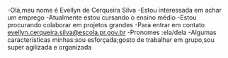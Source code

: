  -Olá,meu nome é Evellyn de Cerqueira Silva 
 -Estou interessada em achar um emprego 
 -Atualmente estou cursando o ensino médio 
 -Estou procurando colaborar em  projetos grandes
 -Para entrar em contato evellyn.cerqueira.silva@escola.pr.gov.br
 -Pronomes :ela/dela 
 -Algumas características minhas:sou esforçada;gosto de trabalhar em grupo,sou super agilizada e organizada 
